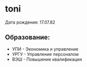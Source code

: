 # toni

Дата рождения: 17.07.82

## Образование:
- УПИ - Экономика и управление
- УРГУ - Управление персоналом
- ВЭШ - Повышение квалификации

 
